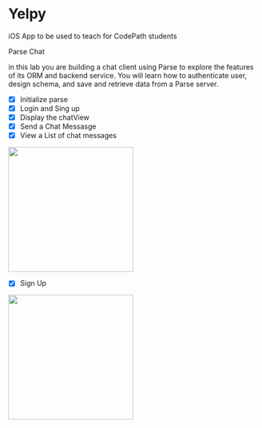 # Yelpy
iOS App to be used to teach for CodePath students

Parse Chat

in this lab you are building a chat client using Parse to explore the features of its ORM and backend service. You will learn how to authenticate user, design schema, and save and retrieve data from a Parse server.

- [x] Initialize parse
- [x] Login and Sing up 
- [x] Display the chatView
- [x] Send a Chat Messasge
- [x] View a List of chat messages

<img src="http://g.recordit.co/jn9vEGXPWb.gif" width=250><br>

- [x] Sign Up

<img src="http://g.recordit.co/6Vq3xdvmnS.gif" width=250><br>

